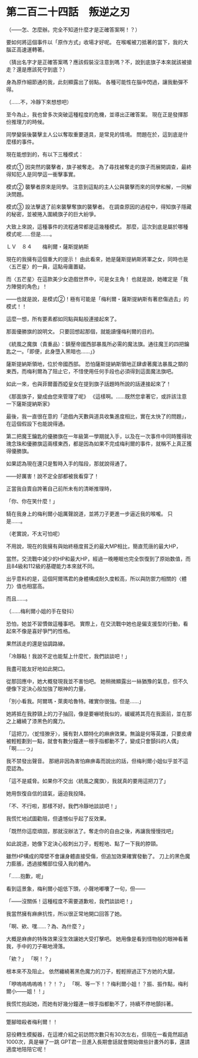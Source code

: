 # 第二百二十四話　叛逆之刃

（――怎、怎麼辦。完全不知道什麼才是正確答案啊！？）

要如何將這個事件以「原作方式」收場才好呢。
在喉嚨被刀抵著的當下，我的大腦正高速運轉著。

（猜出名字才是正確答案嗎？應該假裝沒注意到嗎？不，說到底旗子本來就該被搶走？還是應該死守到底？）

身為原作細節通的我，此刻顯露出了弱點。
各種可能性在腦中閃過，讓我動彈不得。

（……不，冷靜下來想想吧）

至今為止，我也曾多次突破這種程度的危機，並導出正確答案。
現在正是發揮那份推理力的時候。

同學變裝後襲擊主人公以奪取重要道具，是常見的情境。
問題在於，這到底是什麼樣的事件。

現在能想到的，有以下三種模式：

模式①
因突然的襲擊者，旗子被奪走。
為了尋找被奪走的旗子而展開調查，最終得知犯人是同學這一衝擊事實。

模式②
襲擊者原來是同學。
注意到這點的主人公與襲擊而來的同學和解，一同解決問題。

模式③
設法擊退了前來襲擊奪旗的襲擊者。
在調查原因的過程中，得知旗子隱藏的秘密，並被捲入圍繞旗子的巨大紛爭。

大致上來說，這種事件的流程通常都是這幾種模式。
那麼，這次到底是屬於哪種模式呢……但是……。

ＬＶ　８４　　梅利爾・薩斯提納斯

現在的我擁有這個重大的提示！
由此看來，她是薩斯提納斯將軍之女，同時也是〈五芒星〉的一員，這點毋庸置疑。

而〈五芒星〉在這款美少女遊戲世界中，可是女主角！
也就是說，她確定是「我方陣營的角色」！

――也就是說，是模式②！極有可能是「梅利爾・薩斯提納斯有著悲傷過去」的模式！！

這麼一想，所有要素都如同點與點般連接起來了。

那面優勝旗的說明文。
只要回想起那個，就能讀懂梅利爾的目的。

《統風之魔旗（貴重品）：鎮壓帝國西部暴風所必需的魔法旗。通往魔王的四把鑰匙之一。「即便，此身墮入黑暗也……」》

薩斯提納斯領地，位於帝國西部。
恐怕薩斯提納斯領地正肆虐著魔法暴風之類的東西，而梅利爾為了阻止它，不惜使用任何手段也必須得到這面魔法旗吧。

如此一來，也與菲爾蕾西婭皇女在提到旗子話題時所說的話連接起來了！

《那面旗子，變成由您來管理了呢》
《這樣啊。……既然您拿著它，或許該注意一下薩斯提納斯家》

最後，我一直很在意的「遊戲內天數與道具收集進度相比，實在太快了的問題」，在這個假設下也能說得通。

第二把魔王鑰匙的優勝旗在一年級第一學期就入手，以及在一次事件中同時獲得玫瑰念珠和優勝旗這兩樣東西，都是因為如果不完成梅利爾的事件，就稱不上真正獲得優勝旗。

如果認為現在還只是暫時入手的階段，那就說得通了。

――好厲害！說不定全部都被我看穿了！

正當我自賣自誇著自己前所未有的清晰推理時，

「你、你在笑什麼！」

騎在我身上的梅利爾小姐厲聲說道，並將刀子更進一步逼近我的喉嚨。
只是……。

（老實說，不太可怕呢）

不用說，現在的我擁有與始終極度貧乏的最大MP相比，簡直荒唐的最大HP，

當然，交流戰中減少的HP和最大HP，經過一晚睡眠也完全恢復到了原始数值，而且84級和112級的基礎能力本來就不同。

出乎意料的是，這個阿爾瑪君的身體構成耐久度較高，所以與防禦力相關的〈體力〉值也相當高。

而且……。

（……梅利爾小姐的手在發抖）

恐怕，她並不習慣做這種事吧。
實際上，在交流戰中她也是偏支援型的行動，看起來不像是喜好爭鬥的性格。

果然該走的還是協調路線。

「冷靜點！我說不定也能幫上什麼忙，我們談談吧！」

我盡可能友好地如此開口。

從那回應中，她大概發現我並不害怕吧。
她稍微顯露出一絲猶豫的氣息，但不久便像下定決心般加強了眼神的力量，

「別小看我。阿爾瑪・萊奧哈魯特。確實你很強。但是……」

她將抵在我脖頸上的刀子抽回，像是要嚇唬我似的，緩緩將其亮在我面前，並在那之上纏繞了漆黑色的魔力。

「這把刀，〈蛇怪獠牙〉，擁有對人類特化的麻痹效果。無論是何等英雄，只要皮膚被輕輕劃到一點，就會有數分鐘連一根手指都動不了，變成只會顫抖的人偶」
「啊……っ」

我不禁發出聲音。
那絕非因為害怕麻痹毒而說出的話，但梅利爾小姐似乎並不這麼認為。

「這不是威脅。如果你不交出〈統風之魔旗〉，我就真的要用這把刀了」

她用恢復自信的語氣，逼迫我投降。

「不、不行啦，那樣不好。我們冷靜地談談吧！」

我慌忙地試圖勸阻，但遺憾似乎起了反效果。

「既然你這麼頑固，那就沒辦法了。奪走你的自由之後，再讓我慢慢找吧」

如此說道，她像下定決心般刺出刀子，輕輕地、點了一下我的脖頸。

雖然HP構成的障壁不會讓身體直接受傷，但追加效果確實發動了。
刀上的黑色魔力膨脹，透過接觸部位侵入我的體內。

「……抱歉，呢」

看到這景象，梅利爾小姐低下頭，小聲地嘟囔了一句，但——

「——沒關係！這種程度不需要道歉啦，我們談談吧！」

我當然擁有麻痹抗性，所以很正常地開口回答了她。

「啊、欸、嘿……？為、為什麼？」

大概是麻痹的特殊效果沒生效讓她大受打擊吧。
她用像是看到怪物般的眼神看著我，手中的刀子唰地滑落。

「欸？」
「啊！？」

根本來不及阻止。
依然纏繞著黑色魔力的刀子，輕輕擦過正下方她的大腿，

「咿嗚嗚嗚嗚嗚！？！？」
「啊、等一下！？梅利爾小姐！？振、振作點，梅利爾小——姐！！」

我慌忙抱起她，而她有好幾分鐘連一根手指都動不了，持續不停地顫抖著。

---

蹩腳暗殺者梅利爾！！

惡役轉生模擬器，在這裡介紹之前訪問次數只有30次左右，但現在一看竟然超過1000次，真是嚇了一跳
GPT君一旦進入長期會話就會開始做些計畫外的事，還請適度地陪陪它呢！